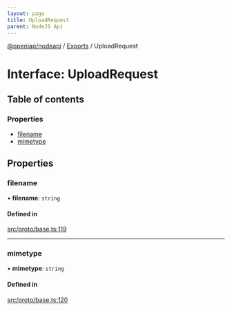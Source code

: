 ```yaml
---
layout: page
title: UploadRequest
parent: NodeJS Api
---
```

[@openiap/nodeapi](../README.html) / [Exports](../modules.html) / UploadRequest

# Interface: UploadRequest

## Table of contents

### Properties

- [filename](UploadRequest.html#filename)
- [mimetype](UploadRequest.html#mimetype)

## Properties

### filename

• **filename**: `string`

#### Defined in

[src/proto/base.ts:119](https://github.com/openiap/nodeapi/blob/a6b5438/src/proto/base.ts#L119)

___

### mimetype

• **mimetype**: `string`

#### Defined in

[src/proto/base.ts:120](https://github.com/openiap/nodeapi/blob/a6b5438/src/proto/base.ts#L120)
